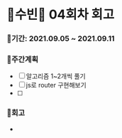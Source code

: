 # 🌼수빈🌼 04회차 회고

### 🥕기간: 2021.09.05 ~ 2021.09.11

### 🍆주간계획

- [ ] 알고리즘 1~2개씩 풀기
- [ ] js로 router 구현해보기
- [ ] 

### 🥦회고

- 
